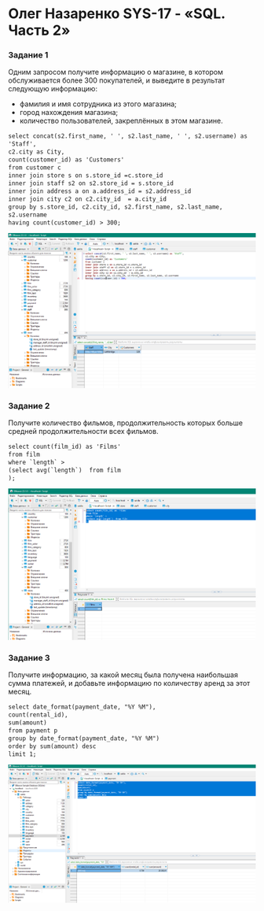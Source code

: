 # Олег Назаренко SYS-17 - «SQL. Часть 2»

### Задание 1

Одним запросом получите информацию о магазине, в котором обслуживается более 300 покупателей, и выведите в результат следующую информацию: 
- фамилия и имя сотрудника из этого магазина;
- город нахождения магазина;
- количество пользователей, закреплённых в этом магазине.
```
select concat(s2.first_name, ' ', s2.last_name, ' ', s2.username) as 'Staff', 
c2.city as City, 
count(customer_id) as 'Customers'
from customer c
inner join store s on s.store_id =c.store_id
inner join staff s2 on s2.store_id = s.store_id
inner join address a on a.address_id = s2.address_id
inner join city c2 on c2.city_id  = a.city_id
group by s.store_id, c2.city_id, s2.first_name, s2.last_name, s2.username
having count(customer_id) > 300;
```
![Monitoring](https://github.com/olegnazarenko92/Nazarenko-db/blob/1ea5371bcc414828f1233ada14afdbf2386546cd/%D0%91%D0%B5%D0%B7%D1%8B%D0%BC%D1%8F%D0%BD%D0%BD%D1%8B%D0%B95.png)

### Задание 2

Получите количество фильмов, продолжительность которых больше средней продолжительности всех фильмов.
```
select count(film_id) as 'Films'
from film
where `length` > 
(select avg(`length`)  from film
);
```
![Monitoring](https://github.com/olegnazarenko92/Nazarenko-db/blob/f3e9763f796adc7ba20eedee4822d7dcc3843088/%D0%91%D0%B5%D0%B7%D1%8B%D0%BC%D1%8F%D0%BD%D0%BD%D1%8B%D0%B96.png)
### Задание 3

Получите информацию, за какой месяц была получена наибольшая сумма платежей, и добавьте информацию по количеству аренд за этот месяц.
```
select date_format(payment_date, "%Y %M"),
count(rental_id), 
sum(amount)
from payment p
group by date_format(payment_date, "%Y %M")
order by sum(amount) desc 
limit 1;
```
![Monitoring](https://github.com/olegnazarenko92/Nazarenko-db/blob/f635abd5d70efc9b563a6378661b74f368d26d63/%D0%91%D0%B5%D0%B7%D1%8B%D0%BC%D1%8F%D0%BD%D0%BD%D1%8B%D0%B98.png)

